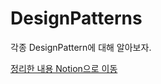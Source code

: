 # DesignPatterns
각종 DesignPattern에 대해 알아보자.

[정리한 내용 Notion으로 이동](https://www.notion.so/f43b13d6beed409682f976541b22178e)
